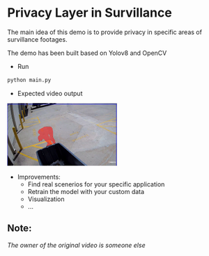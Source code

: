 # Privacy Layer in Survillance

The main idea of this demo is to provide privacy in specific areas of survillance footages.

The demo has been built based on Yolov8 and OpenCV

* Run
```bash
python main.py
```

* Expected video output

[<img src="images/out_2.png" width="50%">](https://youtu.be/PGWtTvy8LZA "demo")

* Improvements:
    - Find real scenerios for your specific application
    - Retrain the model with your custom data
    - Visualization
    - ...

## Note:
*The owner of the original video is someone else*